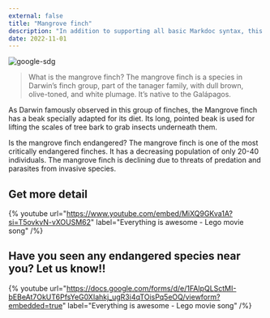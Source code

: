 ```yaml
---
external: false
title: "Mangrove finch"
description: "In addition to supporting all basic Markdoc syntax, this template also supports extended markdown syntax to render custom components."
date: 2022-11-01
---
```


![google-sdg](/images/2.png)

>What is the mangrove finch? The mangrove finch is a species in Darwin’s finch group, part of the tanager family, with dull brown, olive-toned, and white plumage. It’s native to the Galápagos.

As Darwin famously observed in this group of finches, the Mangrove finch has a beak specially adapted for its diet. Its long, pointed beak is used for lifting the scales of tree bark to grab insects underneath them.

Is the mangrove finch endangered? The mangrove finch is one of the most critically endangered finches. It has a decreasing population of only 20-40 individuals. The mangrove finch is declining due to threats of predation and parasites from invasive species.

## Get more detail

{% youtube url="https://www.youtube.com/embed/MiXQ9GKva1A?si=T5ovkvN-vXOUSM62" label="Everything is awesome - Lego movie song" /%}


## Have you seen any endangered species near you? Let us know!!

{% youtube url="https://docs.google.com/forms/d/e/1FAIpQLSctMI-bEBeAt7OkUT6PfsYeG0XIahkj_ugR3i4qTOisPq5eOQ/viewform?embedded=true" label="Everything is awesome - Lego movie song" /%}



